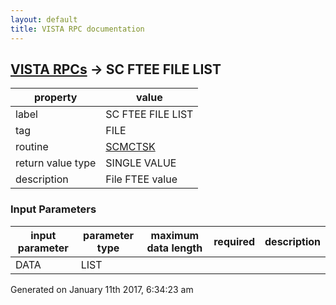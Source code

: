 ```yaml
---
layout: default
title: VISTA RPC documentation
---
```




## [VISTA RPCs](TableOfContent.md) &#8594; SC FTEE FILE LIST 

 property | value 
--- | --- 
 label | SC FTEE FILE LIST
 tag | FILE
 routine | [SCMCTSK](http://code.osehra.org/dox/Routine_SCMCTSK_source.html)
 return value type | SINGLE VALUE
 description | File FTEE value

### Input Parameters

| input parameter | parameter type | maximum data length | required | description | 
| --- | --- | --- | --- | --- | 
| DATA | LIST |  |  |  | 




Generated on January 11th 2017, 6:34:23 am